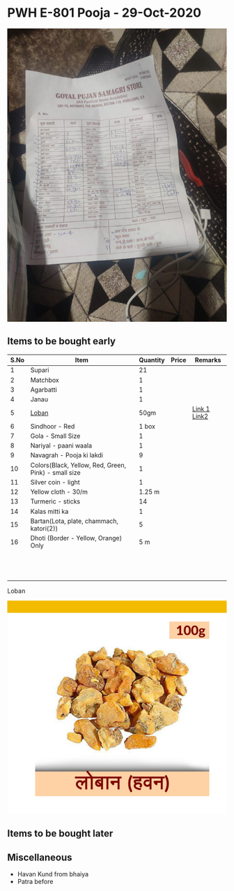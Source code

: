 # PWH E-801 Pooja - 29-Oct-2020

<img src="assets\pooja-1.png" style="zoom:80%;" />

## Items to be bought early 



| S.No | Item                                                         | Quantity | Price | Remarks                                                      |
| ---- | ------------------------------------------------------------ | -------- | ----- | ------------------------------------------------------------ |
| 1    | Supari                                                       | 21       |       |                                                              |
| 2    | Matchbox                                                     | 1        |       |                                                              |
| 3    | Agarbatti                                                    | 1        |       |                                                              |
| 4    | Janau                                                        | 1        |       |                                                              |
| 5    | [Loban](https://www.amazon.in/Aapkidukan-Pure-Original-Loban-Sambrani/dp/B07YMZHDB8/ref=asc_df_B07YMZHDB8/?tag=googleshopdes-21&linkCode=df0&hvadid=396987018165&hvpos=&hvnetw=g&hvrand=12326564550528328439&hvpone=&hvptwo=&hvqmt=&hvdev=c&hvdvcmdl=&hvlocint=&hvlocphy=9061994&hvtargid=pla-938023167574&psc=1&ext_vrnc=hi) | 50gm     |       | [Link 1](https://www.vridhistores.com/product/loban-lohban-havan-25g50g100g/3961) [Link2](https://www.amazon.in/Aapkidukan-Pure-Original-Loban-Sambrani/dp/B07YMZHDB8/ref=asc_df_B07YMZHDB8/?tag=googleshopdes-21&linkCode=df0&hvadid=396987018165&hvpos=&hvnetw=g&hvrand=12326564550528328439&hvpone=&hvptwo=&hvqmt=&hvdev=c&hvdvcmdl=&hvlocint=&hvlocphy=9061994&hvtargid=pla-938023167574&psc=1&ext_vrnc=hi) |
| 6    | Sindhoor - Red                                               | 1 box    |       |                                                              |
| 7    | Gola - Small Size                                            | 1        |       |                                                              |
| 8    | Nariyal - paani waala                                        | 1        |       |                                                              |
| 9    | Navagrah - Pooja ki lakdi                                    | 9        |       |                                                              |
| 10   | Colors(Black, Yellow, Red, Green, Pink) - small size         | 1        |       |                                                              |
| 11   | Silver coin - light                                          | 1        |       |                                                              |
| 12   | Yellow cloth - 30/m                                          | 1.25 m   |       |                                                              |
| 13   | Turmeric - sticks                                            | 14       |       |                                                              |
| 14   | Kalas mitti ka                                               | 1        |       |                                                              |
| 15   | Bartan(Lota, plate, chammach, katori(2))                     | 5        |       |                                                              |
| 16   | Dhoti (Border - Yellow, Orange) Only                         | 5 m      |       |                                                              |
|      |                                                              |          |       |                                                              |
|      |                                                              |          |       |                                                              |
|      |                                                              |          |       |                                                              |
|      |                                                              |          |       |                                                              |
|      |                                                              |          |       |                                                              |
|      |                                                              |          |       |                                                              |
|      |                                                              |          |       |                                                              |
|      |                                                              |          |       |                                                              |
|      |                                                              |          |       |                                                              |
|      |                                                              |          |       |                                                              |
|      |                                                              |          |       |                                                              |
|      |                                                              |          |       |                                                              |
|      |                                                              |          |       |                                                              |

Loban

<img src="assets\loban.png" alt="Loban" style="zoom:80%;" />

## Items to be bought later



## Miscellaneous

- Havan Kund from bhaiya
- Patra before 